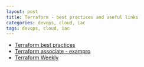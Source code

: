 ```yaml
---
layout: post
title: Terraform - best practices and useful links
categories: devops, cloud, iac
tags: devops, cloud, iac
---
```


* [Terraform best practices](https://www.terraform-best-practices.com/)
* [Terraform associate - exampro](https://app.exampro.co/student/journey/terraform)
* [Terraform Weekly](https://weekly.tf/)